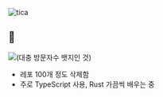 ![tica](https://user-images.githubusercontent.com/45326612/142844405-c7764128-3d5a-4f28-809d-9a9952a1c7b3.png)

## 👋

![(대충 방문자수 뱃지인 것)](https://hits.seeyoufarm.com/api/count/incr/badge.svg?url=https%3A%2F%2Fgithub.com%2Fthoratica&count_bg=%2379C83D&title_bg=%23555555&icon=github.svg&icon_color=%23E7E7E7&title=visits&edge_flat=true)  

- 레포 100개 정도 삭제함
- 주로 TypeScript 사용, Rust 가끔씩 배우는 중
